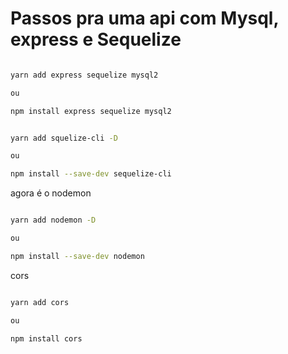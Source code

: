 # Passos pra uma api com Mysql, express e Sequelize

```bash

yarn add express sequelize mysql2

ou

npm install express sequelize mysql2

```


```bash

yarn add squelize-cli -D

ou

npm install --save-dev sequelize-cli

```

agora é o nodemon

```bash

yarn add nodemon -D

ou

npm install --save-dev nodemon
```


cors

```bash

yarn add cors

ou

npm install cors
```